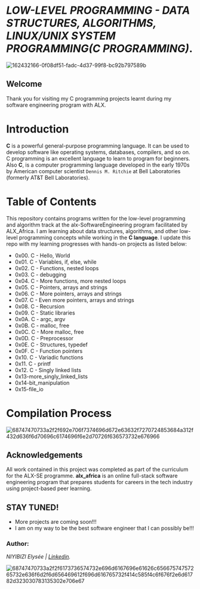 # *LOW-LEVEL PROGRAMMING - DATA STRUCTURES, ALGORITHMS, LINUX/UNIX SYSTEM PROGRAMMING(C PROGRAMMING)*.
![162432166-0f08df51-fadc-4d37-99f8-bc92b797589b](https://github.com/elyse502/alx-low_level_programming/assets/125453474/c92df3ec-021e-489d-82c0-49fc94caeb36)
## Welcome
Thank you for visiting my C programming projects learnt during my software engineering program with ALX.
# Introduction
**C** is a powerful general-purpose programming language. It can be used to develop software like operating systems, databases, compilers, and so on. C programming is an excellent language to learn to program for beginners. Also **C**, is a computer programming language developed in the early 1970s by American computer scientist `Dennis M. Ritchie` at Bell Laboratories (formerly AT&T Bell Laboratories).
# Table of Contents
This repository contains programs written for the low-level programming and algorithm track at the alx-SoftwareEngineering program facilitated by ALX_Africa. I am learning about data structures, algorithms, and other low-level programming concepts while working in the **C language**. I update this repo with my learning progresses with hands-on projects as listed below:

* 0x00. C - Hello, World
* 0x01. C - Variables, if, else, while
* 0x02. C - Functions, nested loops
* 0x03. C - debugging
* 0x04. C - More functions, more nested loops
* 0x05. C - Pointers, arrays and strings
* 0x06. C - More pointers, arrays and strings
* 0x07. C - Even more pointers, arrays and strings
* 0x08. C - Recursion
* 0x09. C - Static libraries
* 0x0A. C - argc, argv
* 0x0B. C - malloc, free
* 0x0C. C - More malloc, free
* 0x0D. C - Preprocessor
* 0x0E. C - Structures, typedef
* 0x0F. C - Function pointers
* 0x10. C - Variadic functions
* 0x11. C - printf
* 0x12. C - Singly linked lists
* 0x13-more_singly_linked_lists
* 0x14-bit_manipulation
* 0x15-file_io

# Compilation Process
![68747470733a2f2f692e706f7374696d672e63632f7270724853684a312f432d636f6d70696c6174696f6e2d70726f636573732e676966](https://github.com/elyse502/alx-low_level_programming/assets/125453474/32a0fdb1-f66c-43be-bad9-9b06f0330744)

## Acknowledgements
All work contained in this project was completed as part of the curriculum for the ALX-SE programme. **alx_africa** is an online full-stack software engineering program that prepares students for careers in the tech industry using project-based peer learning.
## STAY TUNED!
* More projects are coming soon!!!
* I am on my way to be the best software engineer that I can possibly be!!!

### Author:
*NIYIBIZI Elysée | [Linkedin](https://www.linkedin.com/in/niyibizi-elys%C3%A9e/).*

![68747470733a2f2f6173736574732e696d6167696e61626c65667574757265732e636f6d2f6d656469612f696d616765732f414c585f4c6f676f2e6d61782d323030783135302e706e67](https://github.com/elyse502/alx-low_level_programming/assets/125453474/2d08e450-0f63-4979-89cc-1c377d48c32a)


